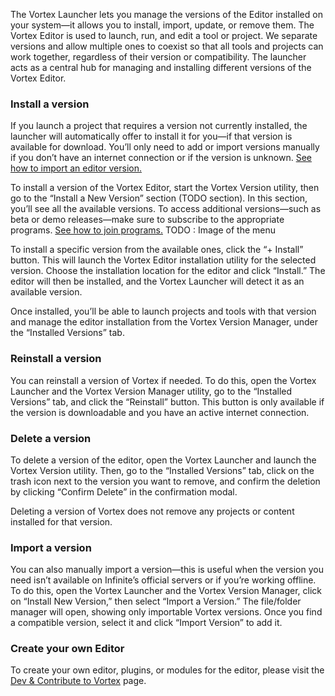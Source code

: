 The Vortex Launcher lets you manage the versions of the Editor installed on your system—it allows you to install, import, update, or remove them. The Vortex Editor is used to launch, run, and edit a tool or project. We separate versions and allow multiple ones to coexist so that all tools and projects can work together, regardless of their version or compatibility. The launcher acts as a central hub for managing and installing different versions of the Vortex Editor.


### Install a version
<banner type="note">If you launch a project that requires a version not currently installed, the launcher will automatically offer to install it for you—if that version is available for download. You’ll only need to add or import versions manually if you don’t have an internet connection or if the version is unknown. [See how to import an editor version.](TODO)</banner>

To install a version of the Vortex Editor, start the Vortex Version utility, then go to the “Install a New Version” section (TODO section). In this section, you’ll see all the available versions.
To access additional versions—such as beta or demo releases—make sure to subscribe to the appropriate programs. [See how to join programs.](TODO)
TODO : Image of the menu

To install a specific version from the available ones, click the “+ Install” button. This will launch the Vortex Editor installation utility for the selected version. Choose the installation location for the editor and click “Install.” The editor will then be installed, and the Vortex Launcher will detect it as an available version.

Once installed, you’ll be able to launch projects and tools with that version and manage the editor installation from the Vortex Version Manager, under the “Installed Versions” tab.

### Reinstall a version
You can reinstall a version of Vortex if needed. To do this, open the Vortex Launcher and the Vortex Version Manager utility, go to the “Installed Versions” tab, and click the “Reinstall” button. This button is only available if the version is downloadable and you have an active internet connection.

### Delete a version
To delete a version of the editor, open the Vortex Launcher and launch the Vortex Version utility. Then, go to the “Installed Versions” tab, click on the trash icon next to the version you want to remove, and confirm the deletion by clicking “Confirm Delete” in the confirmation modal.

<banner type="note">Deleting a version of Vortex does not remove any projects or content installed for that version.</banner>

### Import a version
You can also manually import a version—this is useful when the version you need isn’t available on Infinite’s official servers or if you’re working offline. To do this, open the Vortex Launcher and the Vortex Version Manager, click on “Install New Version,” then select “Import a Version.” The file/folder manager will open, showing only importable Vortex versions. Once you find a compatible version, select it and click “Import Version” to add it.

### Create your own Editor
To create your own editor, plugins, or modules for the editor, please visit the [Dev & Contribute to Vortex]() page.
